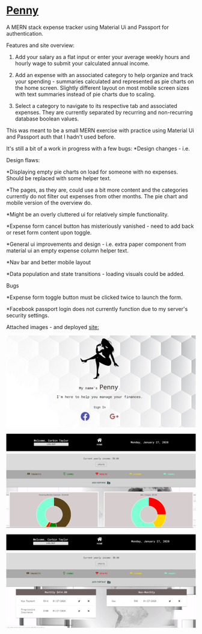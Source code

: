 # [Penny](http://penny-checkbook.herokuapp.com/)

A MERN stack expense tracker using Material Ui and Passport for authentication.

Features and site overview:

1. Add your salary as a flat input or enter your average weekly hours and hourly wage to submit your calculated annual income.

2. Add an expense with an associated category to help organize and track your spending - summaries calculated and represented as pie charts on the home screen. Slightly different layout on most mobile screen sizes with text summaries instead of pie charts due to scaling.

3. Select a category to navigate to its respective tab and associated expenses. They are currently separated by recurring and non-recurring database boolean values.

This was meant to be a small MERN exercise with practice using Material Ui and Passport auth that I hadn't used before.

It's still a bit of a work in progress with a few bugs:
\*Design changes - i.e.

Design flaws:

\*Displaying empty pie charts on load for someone with no expenses. Should be replaced with some helper text.

\*The pages, as they are, could use a bit more content and the categories currently do not filter out expenses from other months. The pie chart and mobile version of the overview do.

\*Might be an overly cluttered ui for relatively simple functionality.

\*Expense form cancel button has misteriously vanished - need to add back or reset form content upon toggle.

\*General ui improvements and design - i.e. extra paper component from material ui an empty expense column helper text.

\*Nav bar and better mobile layout

\*Data population and state transitions - loading visuals could be added.

Bugs

\*Expense form toggle button must be clicked twice to launch the form.

\*Facebook passport login does not currently function due to my server's security settings.

Attached images - and deployed [site:](http://penny-checkbook.herokuapp.com/)

![Landing page](./ReadMeImgs/pennyHome.png 'Landing page')

![Home overview](./ReadMeImgs/pennyOverview.png 'Home overview')

![Category tab](./ReadMeImgs/pennyCategory.png 'Category tab')
